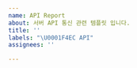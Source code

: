 ```yaml
---
name: API Report
about: 서버 API 통신 관련 템플릿 입니다.
title: ''
labels: "\U0001F4EC API"
assignees: ''

---
```



